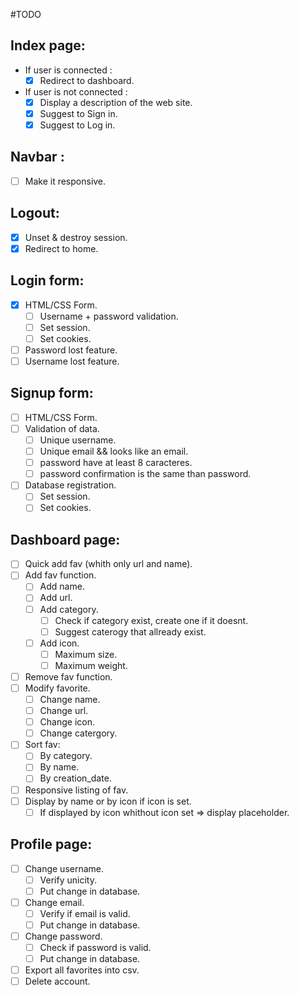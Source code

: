 #TODO

## Index page:
- If user is connected :
    - [x] Redirect to dashboard.
- If user is not connected :
    - [x] Display a description of the web site.
    - [x] Suggest to Sign in.
    - [x] Suggest to Log in.

## Navbar :
- [ ] Make it responsive.

## Logout:
- [x] Unset & destroy session.
- [x] Redirect to home.

## Login form:
- [x] HTML/CSS Form.
    - [ ] Username + password validation.
    - [ ] Set session.
    - [ ] Set cookies.
- [ ] Password lost feature.
- [ ] Username lost feature.

## Signup form:
- [ ] HTML/CSS Form.
- [ ] Validation of data.
    - [ ] Unique username.
    - [ ] Unique email && looks like an email.
    - [ ] password have at least 8 caracteres.
    - [ ] password confirmation is the same than password.
- [ ] Database registration.
    - [ ] Set session.
    - [ ] Set cookies.

## Dashboard page:
- [ ] Quick add fav (whith only url and name).
- [ ] Add fav function.
    - [ ] Add name.
    - [ ] Add url.
    - [ ] Add category.
        - [ ] Check if category exist, create one if it doesnt.
        - [ ] Suggest caterogy that allready exist.
    - [ ] Add icon.
        - [ ] Maximum size.
        - [ ] Maximum weight.
- [ ] Remove fav function.
- [ ] Modify favorite.
    - [ ] Change name.
    - [ ] Change url.
    - [ ] Change icon.
    - [ ] Change catergory.
- [ ] Sort fav:
    - [ ] By category.
    - [ ] By name.
    - [ ] By creation_date.
- [ ] Responsive listing of fav.
- [ ] Display by name or by icon if icon is set.
    - [ ] If displayed by icon whithout icon set => display placeholder.

## Profile page:
- [ ] Change username.
    - [ ] Verify unicity.
    - [ ] Put change in database.
- [ ] Change email.
    - [ ] Verify if email is valid.
    - [ ] Put change in database.
- [ ] Change password.
    - [ ] Check if password is valid.
    - [ ] Put change in database.
- [ ] Export all favorites into csv.
- [ ] Delete account.